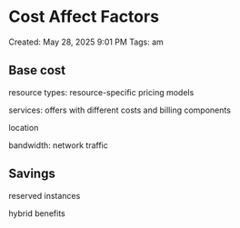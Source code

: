 # Cost Affect Factors

Created: May 28, 2025 9:01 PM
Tags: am

## Base cost

resource types: resource-specific pricing models

services: offers with different costs and billing components

location

bandwidth: network traffic

## Savings

reserved instances

hybrid benefits